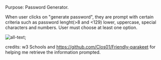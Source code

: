 Purpose: Password Generator.

When user clicks on "generate password", they are prompt with certain criteria such as password lenght(>8 and <129)
lower, uppercase, special characters and numbers.
User must choose at least one option.

![all-text](https://github.com/geicibarham/friendly-parakeet-/tree/main/Develop/assets/images);















credits: w3 Schools 
and https://github.com/Clos01/Friendly-parakeet for helping me retrieve the information prompted.
